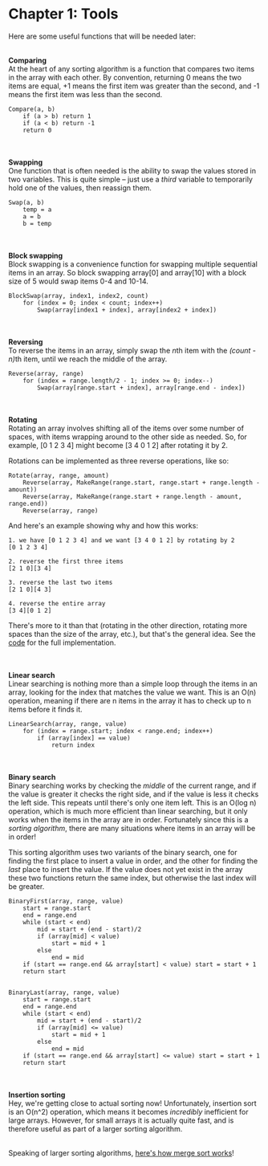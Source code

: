 Chapter 1: Tools
====================

Here are some useful functions that will be needed later:<br/><br/>

<b>Comparing</b><br/>
At the heart of any sorting algorithm is a function that compares two items in the array with each other. By convention, returning 0 means the two items are equal, +1 means the first item was greater than the second, and -1 means the first item was less than the second.<br/>

    Compare(a, b)
        if (a > b) return 1
        if (a < b) return -1
        return 0

<br/><br/>
<b>Swapping</b><br/>
One function that is often needed is the ability to swap the values stored in two variables. This is quite simple – just use a <i>third</i> variable to temporarily hold one of the values, then reassign them.<br/>

    Swap(a, b)
        temp = a
        a = b
        b = temp

<br/><br/>
<b>Block swapping</b><br/>
Block swapping is a convenience function for swapping multiple sequential items in an array. So block swapping array[0] and array[10] with a block size of 5 would swap items 0-4 and 10-14.<br/>

    BlockSwap(array, index1, index2, count)
        for (index = 0; index < count; index++)
            Swap(array[index1 + index], array[index2 + index])

<br/><br/>
<b>Reversing</b><br/>
To reverse the items in an array, simply swap the <i>n</i>th item with the <i>(count - n)</i>th item, until we reach the middle of the array.<br/>

    Reverse(array, range)
        for (index = range.length/2 - 1; index >= 0; index--)
            Swap(array[range.start + index], array[range.end - index])

<br/><br/>
<b>Rotating</b><br/>
Rotating an array involves shifting all of the items over some number of spaces, with items wrapping around to the other side as needed. So, for example, [0 1 2 3 4] might become [3 4 0 1 2] after rotating it by 2.<br/>

Rotations can be implemented as three reverse operations, like so:<br/>

    Rotate(array, range, amount)
        Reverse(array, MakeRange(range.start, range.start + range.length - amount))
        Reverse(array, MakeRange(range.start + range.length - amount, range.end))
        Reverse(array, range)

And here's an example showing why and how this works:

    1. we have [0 1 2 3 4] and we want [3 4 0 1 2] by rotating by 2
    [0 1 2 3 4]
    
    2. reverse the first three items
    [2 1 0][3 4]
    
    3. reverse the last two items
    [2 1 0][4 3]
    
    4. reverse the entire array
    [3 4][0 1 2]

There's more to it than that (rotating in the other direction, rotating more spaces than the size of the array, etc.), but that's the general idea. See the <a href="https://github.com/BonzaiThePenguin/WikiSort/blob/master/WikiSort.c">code</a> for the full implementation.

<br/><br/>
<b>Linear search</b><br/>
Linear searching is nothing more than a simple loop through the items in an array, looking for the index that matches the value we want. This is an O(n) operation, meaning if there are n items in the array it has to check up to n items before it finds it.

    LinearSearch(array, range, value)
        for (index = range.start; index < range.end; index++)
            if (array[index] == value)
                return index

<br/><br/>
<b>Binary search</b><br/>
Binary searching works by checking the <i>middle</i> of the current range, and if the value is greater it checks the right side, and if the value is less it checks the left side. This repeats until there's only one item left. This is an O(log n) operation, which is much more efficient than linear searching, but it only works when the items in the array are in order. Fortunately since this is a <i>sorting algorithm</i>, there are many situations where items in an array will be in order!

This sorting algorithm uses two variants of the binary search, one for finding the first place to insert a value in order, and the other for finding the <i>last</i> place to insert the value. If the value does not yet exist in the array these two functions return the same index, but otherwise the last index will be greater.

    BinaryFirst(array, range, value)
        start = range.start
        end = range.end
        while (start < end)
            mid = start + (end - start)/2
            if (array[mid] < value)
                start = mid + 1
            else
                end = mid
        if (start == range.end && array[start] < value) start = start + 1
        return start


    BinaryLast(array, range, value)
        start = range.start
        end = range.end
        while (start < end)
            mid = start + (end - start)/2
            if (array[mid] <= value)
                start = mid + 1
            else
                end = mid
        if (start == range.end && array[start] <= value) start = start + 1
        return start

<br/><br/>
<b>Insertion sorting</b><br/>
Hey, we're getting close to actual sorting now! Unfortunately, insertion sort is an O(n^2) operation, which means it becomes <i>incredibly</i> inefficient for large arrays. However, for small arrays it is actually quite fast, and is therefore useful as part of a larger sorting algorithm.<br/><br/>

Speaking of larger sorting algorithms, <a href="https://github.com/BonzaiThePenguin/WikiSort/blob/master/Chapter%202:%20Merging.md">here's how merge sort works</a>!

